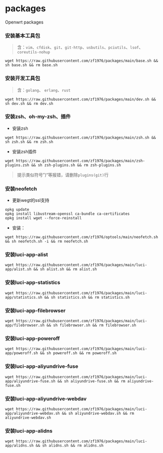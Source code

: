 # packages
Openwrt packages

### 安装基本工具包
> 含：`vim`、`cfdisk`、`git`、`git-http`、`usbutils`、`pciutils`、`lsof`、`coreutils-nohup`
```shell
wget https://raw.githubusercontent.com/zf1976/packages/main/base.sh && sh base.sh && rm base.sh
```

### 安装开发工具包
> 含：`golang`、 `erlang`、`rust`

```shell
wget https://raw.githubusercontent.com/zf1976/packages/main/dev.sh && sh dev.sh && rm dev.sh
```

### 安装zsh、oh-my-zsh、插件
- 安装zsh
```shell
wget https://raw.githubusercontent.com/zf1976/packages/main/zsh.sh && sh zsh.sh && rm zsh.sh
```
- 安装zsh插件
```shell
wget https://raw.githubusercontent.com/zf1976/packages/main/zsh-plugins.zsh && sh zsh-plugins.sh && rm zsh-plugins.sh
```

> 提示类似符号”)“等报错，请删除`plugins(git)`行 

  
### 安装neofetch  
- 更新wegt的ssl支持
``` 
opkg update
opkg install libustream-openssl ca-bundle ca-certificates
opkg install wget --force-reinstall
```
  
- 安装：
```shell
wget https://raw.githubusercontent.com/zf1976/optools/main/neofetch.sh && sh neofetch.sh -i && rm neofetch.sh
```

### 安装luci-app-alist
```shell
wget https://raw.githubusercontent.com/zf1976/packages/main/luci-app/alist.sh && sh alist.sh && rm alist.sh
```

### 安装luci-app-statistics
```shell
wget https://raw.githubusercontent.com/zf1976/packages/main/luci-app/statistics.sh && sh statistics.sh && rm statistics.sh
```

### 安装luci-app-filebrowser
```shell
wget https://raw.githubusercontent.com/zf1976/packages/main/luci-app/filebrowser.sh && sh filebrowser.sh && rm filebrowser.sh
```

### 安装luci-app-poweroff
```shell
wget https://raw.githubusercontent.com/zf1976/packages/main/luci-app/poweroff.sh && sh poweroff.sh && rm poweroff.sh
```

### 安装luci-app-aliyundrive-fuse
```shell
wget https://raw.githubusercontent.com/zf1976/packages/main/luci-app/aliyundrive-fuse.sh && sh aliyundrive-fuse.sh && rm aliyundrive-fuse.sh
```

### 安装luci-app-aliyundrive-webdav
```shell
wget https://raw.githubusercontent.com/zf1976/packages/main/luci-app/aliyundrive-webdav.sh && sh aliyundrive-webdav.sh && rm aliyundrive-webdav.sh
```

### 安装luci-app-alidns
```shell
wget https://raw.githubusercontent.com/zf1976/packages/main/luci-app/alidns.sh && sh alidns.sh && rm alidns.sh
```
